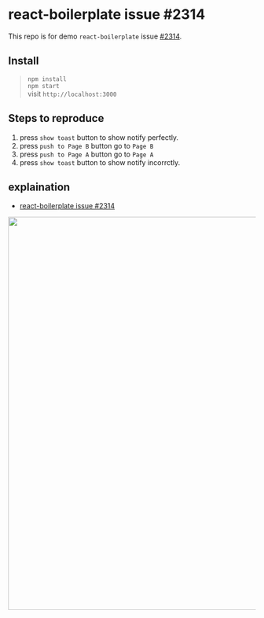 # react-boilerplate issue #2314
  This repo is for demo `react-boilerplate` issue [#2314](https://github.com/react-boilerplate/react-boilerplate/issues/2314).


## Install
> `npm install`  
> `npm start`  
> visit `http://localhost:3000`

## Steps to reproduce
 1. press `show toast` button to show notify perfectly.
 2. press `push to Page B` button go to `Page B`
 3. press `push to Page A` button go to `Page A`
 4. press `show toast` button to show notify incorrctly.

## explaination
 - [react-boilerplate issue #2314](https://github.com/react-boilerplate/react-boilerplate/issues/2314#issuecomment-426911261)
  
<p align="center">
<img width="800" src="demo.gif">
</p>
